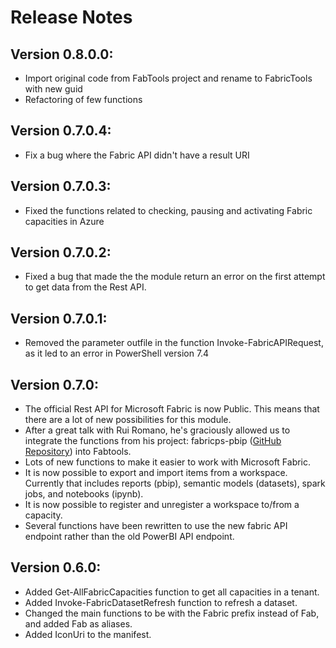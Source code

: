 # Release Notes
## Version 0.8.0.0:
- Import original code from FabTools project and rename to FabricTools with new guid
- Refactoring of few functions

## Version 0.7.0.4:
- Fix a bug where the Fabric API didn't have a result URI

## Version 0.7.0.3:
- Fixed the functions related to checking, pausing and activating Fabric capacities in Azure

## Version 0.7.0.2:
- Fixed a bug that made the the module return an error on the first attempt to get data from the Rest API.

## Version 0.7.0.1:
- Removed the parameter outfile in the function Invoke-FabricAPIRequest, as it led to an error in PowerShell version 7.4

## Version 0.7.0:
- The official Rest API for Microsoft Fabric is now Public. This means that there are a lot of new possibilities for this module.
- After a great talk with Rui Romano, he's graciously allowed us to integrate the functions from his project: fabricps-pbip ([GitHub Repository](https://github.com/RuiRomano/fabricps-pbip)) into Fabtools.
- Lots of new functions to make it easier to work with Microsoft Fabric.
- It is now possible to export and import items from a workspace. Currently that includes reports (pbip), semantic models (datasets), spark jobs, and notebooks (ipynb).
- It is now possible to register and unregister a workspace to/from a capacity.
- Several functions have been rewritten to use the new fabric API endpoint rather than the old PowerBI API endpoint.

## Version 0.6.0:
- Added Get-AllFabricCapacities function to get all capacities in a tenant.
- Added Invoke-FabricDatasetRefresh function to refresh a dataset.
- Changed the main functions to be with the Fabric prefix instead of Fab, and added Fab as aliases.
- Added IconUri to the manifest.
